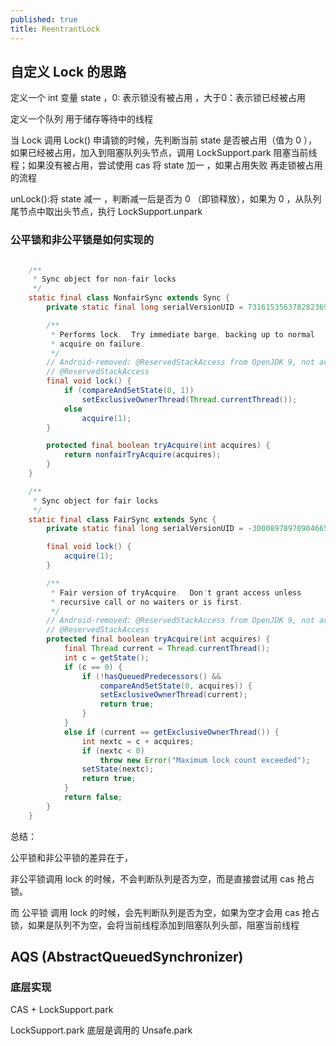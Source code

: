 ```yaml
---
published: true
title: ReentrantLock
---
```


## 自定义 Lock 的思路
定义一个 int 变量 state ，0: 表示锁没有被占用 ，大于0：表示锁已经被占用 

定义一个队列 用于储存等待中的线程

当 Lock 调用 Lock() 申请锁的时候，先判断当前 state 是否被占用（值为 0 ），如果已经被占用，加入到阻塞队列头节点，调用 LockSupport.park 阻塞当前线程；如果没有被占用，尝试使用 cas 将 state 加一   ，如果占用失败 再走锁被占用的流程

unLock():将 state 减一 ，判断减一后是否为 0 （即锁释放），如果为 0 ，从队列尾节点中取出头节点，执行 LockSupport.unpark




### 公平锁和非公平锁是如何实现的

```java

    /**
     * Sync object for non-fair locks
     */
    static final class NonfairSync extends Sync {
        private static final long serialVersionUID = 7316153563782823691L;

        /**
         * Performs lock.  Try immediate barge, backing up to normal
         * acquire on failure.
         */
        // Android-removed: @ReservedStackAccess from OpenJDK 9, not available on Android.
        // @ReservedStackAccess
        final void lock() {
            if (compareAndSetState(0, 1))
                setExclusiveOwnerThread(Thread.currentThread());
            else
                acquire(1);
        }

        protected final boolean tryAcquire(int acquires) {
            return nonfairTryAcquire(acquires);
        }
    }

    /**
     * Sync object for fair locks
     */
    static final class FairSync extends Sync {
        private static final long serialVersionUID = -3000897897090466540L;

        final void lock() {
            acquire(1);
        }

        /**
         * Fair version of tryAcquire.  Don't grant access unless
         * recursive call or no waiters or is first.
         */
        // Android-removed: @ReservedStackAccess from OpenJDK 9, not available on Android.
        // @ReservedStackAccess
        protected final boolean tryAcquire(int acquires) {
            final Thread current = Thread.currentThread();
            int c = getState();
            if (c == 0) {
                if (!hasQueuedPredecessors() &&
                    compareAndSetState(0, acquires)) {
                    setExclusiveOwnerThread(current);
                    return true;
                }
            }
            else if (current == getExclusiveOwnerThread()) {
                int nextc = c + acquires;
                if (nextc < 0)
                    throw new Error("Maximum lock count exceeded");
                setState(nextc);
                return true;
            }
            return false;
        }
    }
```

总结：

公平锁和非公平锁的差异在于，

非公平锁调用 lock 的时候，不会判断队列是否为空，而是直接尝试用 cas 抢占锁。

而 公平锁 调用 lock 的时候，会先判断队列是否为空，如果为空才会用 cas 抢占锁，如果是队列不为空，会将当前线程添加到阻塞队列头部，阻塞当前线程

## AQS (AbstractQueuedSynchronizer)

### 底层实现

CAS + LockSupport.park

LockSupport.park 底层是调用的 Unsafe.park